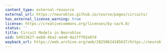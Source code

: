 ```yaml
---
content_type: external-resource
external_url: https://neuroblox.github.io/course/pages/circuits/
has_external_license_warning: true
license: https://creativecommons.org/licenses/by-sa/4.0/
status: ''
title: Circuit Models in Neuroblox
uid: b491362f-eeb8-4ba2-a4a0-0a1fff02e87d
wayback_url: https://web.archive.org/web/20250624185637/https://neuroblox.github.io/course/pages/circuits/
---
```

